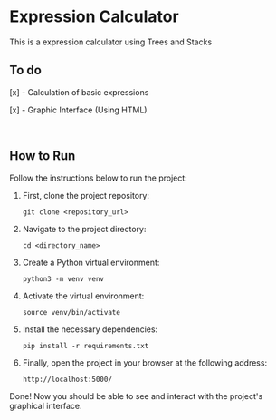 # Expression Calculator
This is a expression calculator using Trees and Stacks

## To do
<p>[x] - Calculation of basic expressions</p>
<p>[x] - Graphic Interface (Using HTML)</p>

<br>

## How to Run

Follow the instructions below to run the project:

1. First, clone the project repository:
    ```
    git clone <repository_url>
    ```

2. Navigate to the project directory:
    ```
    cd <directory_name>
    ```

3. Create a Python virtual environment:
    ```
    python3 -m venv venv
    ```

4. Activate the virtual environment:
    ```
    source venv/bin/activate
    ```

5. Install the necessary dependencies:
    ```
    pip install -r requirements.txt
    ```

6. Finally, open the project in your browser at the following address:
    ```
    http://localhost:5000/
    ```

Done! Now you should be able to see and interact with the project's graphical interface.

